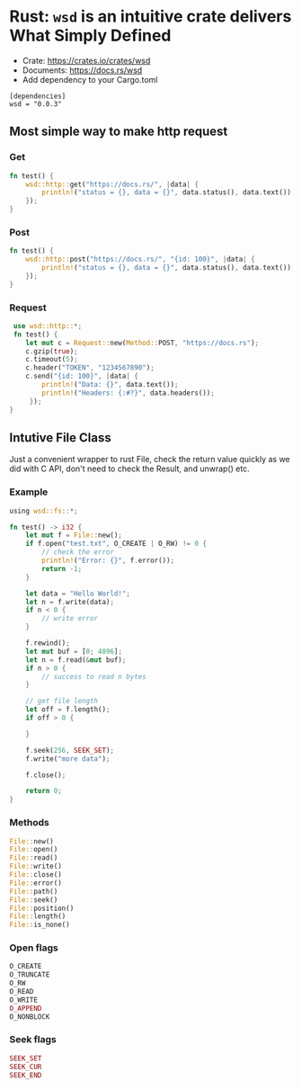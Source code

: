 # Rust: `wsd` is an intuitive crate delivers What Simply Defined

* Crate:  https://crates.io/crates/wsd
* Documents: https://docs.rs/wsd
* Add dependency to your Cargo.toml
```
[dependencies]
wsd = "0.0.3"
```

## Most simple way to make http request

### Get
```rust
fn test() {
    wsd::http::get("https://docs.rs/", |data| {
        println!("status = {}, data = {}", data.status(), data.text());
    });
}
```
### Post
```rust
fn test() {
    wsd::http::post("https://docs.rs/", "{id: 100}", |data| {
        println!("status = {}, data = {}", data.status(), data.text());
    });
}
```
### Request
```rust
 use wsd::http::*;
 fn test() {
    let mut c = Request::new(Method::POST, "https://docs.rs");
    c.gzip(true);
    c.timeout(5);
    c.header("TOKEN", "1234567890");
    c.send("{id: 100}", |data| {
        println!("Data: {}", data.text());
        println!("Headers: {:#?}", data.headers());
     });
}
```

## Intutive File Class

Just a convenient wrapper to rust File, check the return value quickly as we did with C API, don't need to check the Result, and unwrap() etc. 

### Example

```rust
using wsd::fs::*;

fn test() -> i32 {
    let mut f = File::new();
    if f.open("test.txt", O_CREATE | O_RW) != 0 {
        // check the error
        println!("Error: {}", f.error());
        return -1;
    }

    let data = "Hello World!";
    let n = f.write(data);
    if n < 0 {
        // write error
    }

    f.rewind();
    let mut buf = [0; 4096];
    let n = f.read(&mut buf);
    if n > 0 {
        // success to read n bytes
    }

    // get file length
    let off = f.length();
    if off > 0 {

    }

    f.seek(256, SEEK_SET);
    f.write("more data");

    f.close();

    return 0;
} 

```

### Methods
```rust
File::new()
File::open()
File::read()
File::write()
File::close()
File::error()
File::path()
File::seek()
File::position()
File::length()
File::is_none()
```

### Open flags
```rust
O_CREATE
O_TRUNCATE
O_RW
O_READ
O_WRITE
O_APPEND
O_NONBLOCK
```

### Seek flags
```rust
SEEK_SET
SEEK_CUR
SEEK_END
```